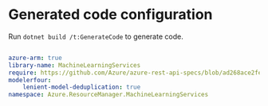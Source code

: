 # Generated code configuration

Run `dotnet build /t:GenerateCode` to generate code.

``` yaml

azure-arm: true
library-name: MachineLearningServices
require: https://github.com/Azure/azure-rest-api-specs/blob/ad268ace2fe44de1d3d00a4f8577c25232ab4a01/specification/machinelearningservices/resource-manager/readme.md
modelerfour:
    lenient-model-deduplication: true
namespace: Azure.ResourceManager.MachineLearningServices

```

